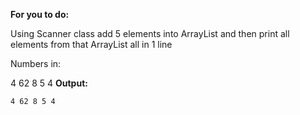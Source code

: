 **For you to do:**

Using Scanner class add 5 elements into ArrayList and then print all elements from that ArrayList all in 1 line

Numbers in:

4
62
8
5
4
**Output:**

```
4 62 8 5 4
```
